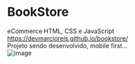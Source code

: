 # BookStore
eCommerce HTML, CSS e JavaScript<br>
https://devmarcioreis.github.io/bookstore/ <br>
Projeto sendo desenvolvido, mobile first...<br>
![image](https://user-images.githubusercontent.com/107413382/203800185-9c1fa9b2-9573-4328-bbd9-f3b976cee1a9.png)
